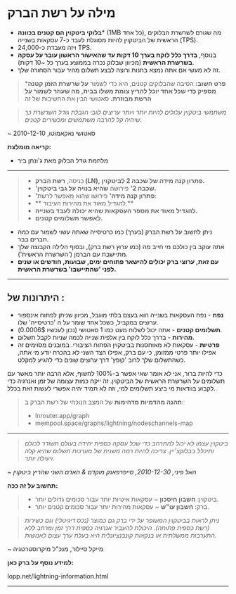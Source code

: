 # מילה על רשת הברק
* **בלוקי ביטקוין הם קטנים בכוונה*** (1MB כל אחד),
מה שגורם לשרשרת הבלוקים הראשית של הביטקוין להיות מסוגלת לעבד כ-7 עסקאות בשנייה (TPS).
* ויזה מעבדת כ-24,000 TPS.
* בנוסף, **בדרך כלל לוקח בערך 10 דקות עד
שהאישור הראשון עובר על עסקה
בשרשרת הראשית** (מכיוון שבלוק נכרה בממוצע
בערך כל ~10 דקות).
* זה לא מעשי אם אתה נמצא בחנות ורוצה
לבצע תשלום מהיר עבור הסחורה שלך.

> ***פרט חשוב:** הסיבה שהבלוקים קטנים,
היא כדי לשמור **על שרשרת הזמן קטנה מספיק כדי שכל אחד
יוכל להריץ צומת משלו בבית, מה שעוזר לשמור על
הרשת מבוזרת.** סאטושי הבין את
החשיבות של זה

>*משתמשי ביטקוין עלולים להיות יותר ויותר
עריצים לגבי הגבלת גודל
השרשרת כך שיהיה קל להרבה משתמשים
ומכשירים קטנים.*

~ סאטושי נאקאמוטו, 2010-12-10

**קריאה מומלצת:**
* מלחמת גודל הבלוק מאת ג'ונתן ביר
---

>* כניסה, **רשת הברק (LN),** **פתרון קנה מידה של שכבה 2 לביטקוין.**
>* **'שכבה 2'** פירושה **שהיא בנויה על גבי ביטקוין.**
>* **'פתרון קנה מידה'** פירושו שהוא מאפשר לרשת:
>* ** להגדיל מאוד את מהירות העיבוד.**
>* **להגדיל מאוד את מספר העסקאות שהיא
>יכולה לעבד בשנייה.**
>* **לאפשר תשלומים קטנים.**

* ניתן לחשוב על רשת הברק (בערך) כמו כרטיסייה
שאתה עשוי לשמור עם כמה חברים בבר.
* אתה עוקב בין כולכם מי חייב מה
(כמו ערוץ רשת ברק), ובסוף
הלילה הקבוצה שלך מתיישבת עם הברמן
('השרשרת הראשית').
* **עם זאת, ערוצי ברק יכולים להישאר פתוחים
ימים, שבועות, חודשים או שנים לפני
'שהתיישבו' בשרשרת הראשית.**

---
## היתרונות של :
* **נפח** - נפח העסקאות בשנייה הוא
בעצם בלתי מוגבל, מכיוון שניתן לפתוח אינספור ערוצים
במקביל, כשכל אחד שומר על ה
'כרטיסייה' שלו.
* **תשלומים קטנים** - אתה יכול לשלוח מעט כמו 1
סאטושי (נכון לעכשיו 0.0006$).
* **מהירות** - בדרך כלל לוקח בין אלפית שנייה לכמה
שניות לקבל תשלום.
* **פרטיות** - עסקאות לא מאוחסנות בביטקוין הפתוח
הציבורי. במובנים מסוימים זה אפילו
יותר פרטי ממזומן, כי עם ברק,
אפילו הצד השני לא בהכרח יודע מי
אתה, כשהתשלום שלך לרוב 'קופץ' דרך
ערוצים שונים כדי להגיע למקלט.

כדי להיות ברור, אני לא אומר שאי אפשר ב-100%
לחשוף, אלא הרבה יותר מאשר עם תשלומים על השרשרת
הראשית של הביטקוין.
זה ייקח כמות עצומה של זמן ואנרגיה
כדי לקבוע בוודאות מי ביצע תשלומים
למי, וזה לא תמיד יהיה אפשרי
לעשות זאת בכלל.

>**תהנה מהדמיות מדהימות** של המצב הנוכחי
>של רשת הברק ב:
>* lnrouter.app/graph
>* mempool.space/graphs/lightning/nodeschannels-map

---

>*ביטקוין עצמו לא יכול להתרחב כדי שכל
עסקה כספית יחידה בעולם
תשודר לכולם ותיכלל
בבלוקצ'יין.
צריכה להיות רמה משנית של
מערכות תשלום שהיא קלה
ויעילה יותר.*

*~ האל פיני, 2010-12-30, סייפרפאנק מוקדם
& האדם השני שהריץ ביטקוין*

**תחשוב על זה ככה:**
>* ביטקוין: **חשבון חיסכון** ~ עסקאות איטיות יותר
>עבור סכומים גדולים יותר.
>* ברק: **חשבון עו"ש** ~ עסקאות מהירות יותר
>עבור סכומים קטנים יותר.


>*ניתן לראות בביטקוין המשופר על ידי ברק גם כמוצר (נכס דיגיטלי) וגם כשירות (רשת כספית פתוחה). היכולת להעביר אנרגיה כספית דרך
זמן ומרחב ללא התערבות ממשלתית או
בנקאות קונבנציונלית היא בעלת ערך עצום לאנושות.*

~ מייקל סיילור, מנכ"ל
מיקרוסטרטגיה

**למידע נוסף על ברק כאן:**

lopp.net/lightning-information.html

---
